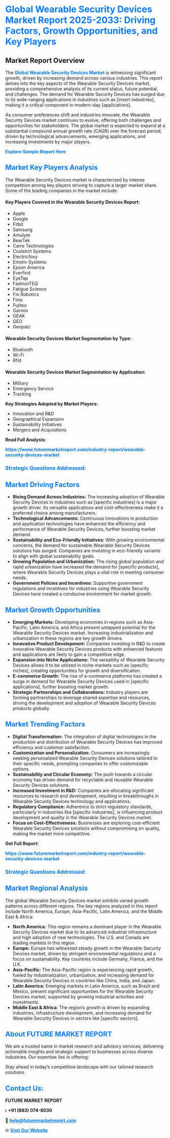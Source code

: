 <h1 style="color: #007BFF;">Global Wearable Security Devices Market Report 2025-2033: Driving Factors, Growth Opportunities, and Key Players</h1>

<section id="overview">
<h2>Market Report Overview</h2>
<p>The <a href="https://www.futuremarketreport.com/industry-report/wearable-security-devices-market" style="color: #007BFF; text-decoration: none;"><strong>Global Wearable Security Devices Market</strong></a> is witnessing significant growth, driven by increasing demand across various industries. This report delves into the key aspects of the Wearable Security Devices market, providing a comprehensive analysis of its current status, future potential, and challenges. The demand for Wearable Security Devices has surged due to its wide-ranging applications in industries such as [insert industries], making it a critical component in modern-day [applications].</p>
<p>As consumer preferences shift and industries innovate, the Wearable Security Devices market continues to evolve, offering both challenges and opportunities for stakeholders. The global market is expected to expand at a substantial compound annual growth rate (CAGR) over the forecast period, driven by technological advancements, emerging applications, and increasing investments by major players.</p>
</section>

<section id="overview">
<p><a href="https://www.futuremarketreport.com/request-sample/reportId=108162" style="color: #007BFF; text-decoration: none;"><strong>Explore Sample Report Here</strong></a></p>
</section>

<section id="key-players">
<h2 style="color: #007BFF;">Market Key Players Analysis</h2>
<p>The Wearable Security Devices market is characterized by intense competition among key players striving to capture a larger market share. Some of the leading companies in the market include:</p>
<h4>Key Players Covered in the Wearable Security Devices Report:</h4>
<ul><li>Apple</li><li>Google</li><li>Fitbit</li><li>Samsung</li><li>Amulyte</li><li>BearTek</li><li>Carre Technologies</li><li>Coolshirt Systems</li><li>Electricfoxy</li><li>Emotiv Systems</li><li>Epson America</li><li>Everfind</li><li>EyeTap</li><li>FashionTEQ</li><li>Fatigue Science</li><li>Fin Robotics</li><li>Finis</li><li>Fujitsu</li><li>Garmin</li><li>GEAK</li><li>GEO</li><li>Geopalz</li></ul>
<h4>Wearable Security Devices Market Segmentation by Type:</h4>
<ul><li>Bluetooth</li><li>Wi-Fi</li><li>Rfid</li></ul>

<h4>Wearable Security Devices Market Segmentation by Application:</h4>
<ul><li>Military</li><li>Emergency Service</li><li>Tracking</li></ul>
<p><strong>Key Strategies Adopted by Market Players:</strong></p>
<ul>
<li>Innovation and R&D</li>
<li>Geographical Expansion</li>
<li>Sustainability Initiatives</li>
<li>Mergers and Acquisitions</li>
</ul>
</section>

<section>
<p><strong>Read Full Analysis: </strong></p><a href="https://www.futuremarketreport.com/industry-report/wearable-security-devices-market" style="color: #007BFF; text-decoration: none;"><strong>https://www.futuremarketreport.com/industry-report/wearable-security-devices-market</strong></a>
<h3 style="color: #007BFF;">Strategic Questions Addressed:</h3>
</section>

<section id="driving-factors">
<h2 style="color: #007BFF;">Market Driving Factors</h2>
<ul>
<li><strong>Rising Demand Across Industries:</strong> The increasing adoption of Wearable Security Devices in industries such as [specific industries] is a major growth driver. Its versatile applications and cost-effectiveness make it a preferred choice among manufacturers.</li>
<li><strong>Technological Advancements:</strong> Continuous innovations in production and application technologies have enhanced the efficiency and performance of Wearable Security Devices, further boosting market demand.</li>
<li><strong>Sustainability and Eco-Friendly Initiatives:</strong> With growing environmental concerns, the demand for sustainable Wearable Security Devices solutions has surged. Companies are investing in eco-friendly variants to align with global sustainability goals.</li>
<li><strong>Growing Population and Urbanization:</strong> The rising global population and rapid urbanization have increased the demand for [specific products], where Wearable Security Devices plays a vital role in meeting consumer needs.</li>
<li><strong>Government Policies and Incentives:</strong> Supportive government regulations and incentives for industries using Wearable Security Devices have created a conducive environment for market growth.</li>
</ul>
</section>

<section id="growth-opportunities">
<h2 style="color: #007BFF;">Market Growth Opportunities</h2>
<ul>
<li><strong>Emerging Markets:</strong> Developing economies in regions such as Asia-Pacific, Latin America, and Africa present untapped potential for the Wearable Security Devices market. Increasing industrialization and urbanization in these regions are key growth drivers.</li>
<li><strong>Innovative Product Development:</strong> Companies investing in R&D to create innovative Wearable Security Devices products with enhanced features and applications are likely to gain a competitive edge.</li>
<li><strong>Expansion into Niche Applications:</strong> The versatility of Wearable Security Devices allows it to be utilized in niche markets such as [specific niches], creating opportunities for growth and diversification.</li>
<li><strong>E-commerce Growth:</strong> The rise of e-commerce platforms has created a surge in demand for Wearable Security Devices used in [specific applications], further boosting market growth.</li>
<li><strong>Strategic Partnerships and Collaborations:</strong> Industry players are forming partnerships to leverage shared expertise and resources, driving the development and adoption of Wearable Security Devices products globally.</li>
</ul>
</section>

<section id="trending-factors">
<h2 style="color: #007BFF;">Market Trending Factors</h2>
<ul>
<li><strong>Digital Transformation:</strong> The integration of digital technologies in the production and distribution of Wearable Security Devices has improved efficiency and customer satisfaction.</li>
<li><strong>Customization and Personalization:</strong> Consumers are increasingly seeking personalized Wearable Security Devices solutions tailored to their specific needs, prompting companies to offer customizable options.</li>
<li><strong>Sustainability and Circular Economy:</strong> The push towards a circular economy has driven demand for recyclable and reusable Wearable Security Devices solutions.</li>
<li><strong>Increased Investment in R&D:</strong> Companies are allocating significant resources to research and development, resulting in breakthroughs in Wearable Security Devices technology and applications.</li>
<li><strong>Regulatory Compliance:</strong> Adherence to strict regulatory standards, particularly in industries like [specific industries], is influencing product development and quality in the Wearable Security Devices market.</li>
<li><strong>Focus on Cost-Effectiveness:</strong> Businesses are exploring cost-efficient Wearable Security Devices solutions without compromising on quality, making the market more competitive.</li>
</ul>
</section>

<section>
<p><strong>Get Full Report: </strong></p><a href="https://www.futuremarketreport.com/industry-report/wearable-security-devices-market" style="color: #007BFF; text-decoration: none;"><strong>https://www.futuremarketreport.com/industry-report/wearable-security-devices-market</strong></a>
<h3 style="color: #007BFF;">Strategic Questions Addressed:</h3>
</section>


<section id="regional-analysis">
<h2 style="color: #007BFF;">Market Regional Analysis</h2>
<p>The global Wearable Security Devices market exhibits varied growth patterns across different regions. The key regions analyzed in this report include North America, Europe, Asia-Pacific, Latin America, and the Middle East & Africa:</p>
<ul>
<li><strong>North America:</strong> This region remains a dominant player in the Wearable Security Devices market due to its advanced industrial infrastructure and high adoption of new technologies. The U.S. and Canada are leading markets in this region.</li>
<li><strong>Europe:</strong> Europe has witnessed steady growth in the Wearable Security Devices market, driven by stringent environmental regulations and a focus on sustainability. Key countries include Germany, France, and the U.K.</li>
<li><strong>Asia-Pacific:</strong> The Asia-Pacific region is experiencing rapid growth, fueled by industrialization, urbanization, and increasing demand for Wearable Security Devices in countries like China, India, and Japan.</li>
<li><strong>Latin America:</strong> Emerging markets in Latin America, such as Brazil and Mexico, present significant opportunities for the Wearable Security Devices market, supported by growing industrial activities and investments.</li>
<li><strong>Middle East & Africa:</strong> The region’s growth is driven by expanding industries, infrastructure development, and increasing demand for Wearable Security Devices in sectors like [specific sectors].</li>
</ul>
</section>

<footer>
<h2 style="color: #007BFF;">About FUTURE MARKET REPORT</h2>
<p>We are a trusted name in market research and advisory services, delivering actionable insights and strategic support to businesses across diverse industries. Our expertise lies in offering:</p>

<p>Stay ahead in today’s competitive landscape with our tailored research solutions.</p>

<h2 style="color: #007BFF;">Contact Us:</h2>
<p><strong>FUTURE MARKET REPORT</strong></p>
<p>📞 <strong>+91 (883) 074-8030</strong></p>
<p>📧 <strong><a href="mailto:help@futuremarketreport.com" style="color: #007BFF;">help@futuremarketreport.com</a></strong></p>
<p>🌐 <strong><a href="https://www.futuremarketreport.com/" style="color: #007BFF;">Visit Our Website</a></strong></p>
</footer>